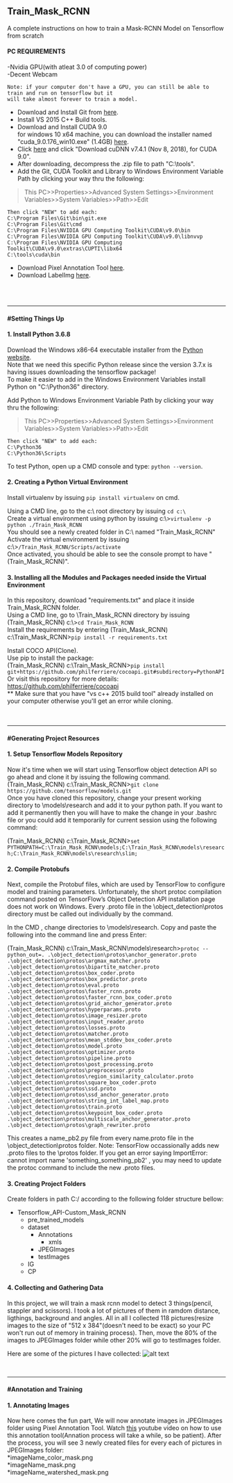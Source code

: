 ## Train_Mask_RCNN
A complete instructions on how to train a Mask-RCNN Model on Tensorflow from scratch


#### PC REQUIREMENTS


  -Nvidia GPU(with atleat 3.0 of computing power)</br>
  -Decent Webcam
    
    Note: if your computer don't have a GPU, you can still be able to train and run on tensorflow but it
    will take almost forever to train a model.


  *  Download and Install Git from [here](https://git-scm.com/downloads).
  *  Install VS 2015 C++ Build tools.<br/>
  *  Download and Install CUDA 9.0<br/>
   for windows 10 x64 machine, you can download the installer named "cuda_9.0.176_win10.exe" (1.4GB) [here](https://developer.nvidia.com/cuda-90-download-archive).<br/>
  *  Click [here](https://developer.nvidia.com/rdp/cudnn-archive) and click "Download cuDNN v7.4.1 (Nov 8, 2018), for CUDA 9.0".<br/>
  *  After downloading, decompress the .zip file to path "C:\tools".<br/>
  *  Add the Git, CUDA Toolkit and Library to Windows Environment Variable Path by clicking your way thru the following: 
> This PC>>Properties>>Advanced System Settings>>Environment Variables>>System Variables>>Path>>Edit 

    Then click "NEW" to add each:
    C:\Program Files\Git\bin\git.exe
    C:\Program Files\Git\cmd
    C:\Program Files\NVIDIA GPU Computing Toolkit\CUDA\v9.0\bin
    C:\Program Files\NVIDIA GPU Computing Toolkit\CUDA\v9.0\libnvvp
    C:\Program Files\NVIDIA GPU Computing Toolkit\CUDA\v9.0\extras\CUPTI\libx64
    C:\tools\cuda\bin
   
  *  Download Pixel Annotation Tool [here](https://github.com/abreheret/PixelAnnotationTool). <br/>
  *  Download LabelImg [here](https://tzutalin.github.io/labelImg/).
  <br/>
  <br/>
  
-----------------------------------------------------------------------------------------------------------------

#### #Setting Things Up<br/>

#### 1. Install Python 3.6.8
Download the Windows x86-64 executable installer from the [Python website](https://www.python.org/downloads/release/python-368/). <br/>
Note that we need this specific Python release since the version 3.7.x is having issues downloading the tensorflow package! <br/>
To make it easier to add in the Windows Environment Variables install Python on "C:\Python36\" directory. 

Add Python to Windows Environment Variable Path by clicking your way thru the following: <br/>
> This PC>>Properties>>Advanced System Settings>>Environment Variables>>System Variables>>Path>>Edit 
    
    Then click "NEW" to add each:
    C:\Python36
    C:\Python36\Scripts
    
To test Python, open up a CMD console and type: `python --version`. 

#### 2. Creating a Python Virtual Environment

Install virtualenv by issuing `pip install virtualenv` on cmd. 

Using a CMD line, go to the c:\ root directory by issuing `cd c:\` <br/>
Create a virtual environment using python by issuing c:\\>`virtualenv -p python ./Train_Mask_RCNN` <br/>
You should see a newly created folder in C:\ named "Train_Mask_RCNN" <br/>
Activate the virtual environment by issuing c:\\>`/Train_Mask_RCNN/Scripts/activate` <br/>
Once activated, you should be able to see the console prompt to have "(Train_Mask_RCNN)".

#### 3. Installing all the Modules and Packages needed inside the Virtual Environment

In this repository, download "requirements.txt" and place it inside Train_Mask_RCNN folder. <br/>
Using a CMD line, go to \Train_Mask_RCNN directory by issuing (Train_Mask_RCNN) c:\\>`cd Train_Mask_RCNN` <br/>
Install the requirements by entering (Train_Mask_RCNN) c:\Train_Mask_RCNN>`pip install -r requirements.txt` <br/>

Install COCO API(Clone).<br/>
Use pip to install the package: <br/>
(Train_Mask_RCNN) c:\Train_Mask_RCNN>`pip install git+https://github.com/philferriere/cocoapi.git#subdirectory=PythonAPI` <br/>
Or visit this repository for more details: https://github.com/philferriere/cocoapi <br/> 
** Make sure that you have "vs c++ 2015 build tool" already installed on your computer otherwise you'll get an error while cloning.
  <br/>
  <br/>
  <br/>

-----------------------------------------------------------------------------------------------------------------

#### #Generating Project Resources<br/>

#### 1. Setup Tensorflow Models Repository

Now it's time when we will start using Tensorflow object detection API so go ahead and clone it by issuing the following command. <br/>
(Train_Mask_RCNN) c:\Train_Mask_RCNN>`git clone https://github.com/tensorflow/models.git` <br/>
Once you have cloned this repository, change your present working directory to \models\research and add it to your python path. If you want to add it permanently then you will have to make the change in your .bashrc file or you could add it temporarily for current session using the following command: <br/>

(Train_Mask_RCNN) c:\Train_Mask_RCNN>`set PYTHONPATH=C:\Train_Mask_RCNN\models;C:\Train_Mask_RCNN\models\research;C:\Train_Mask_RCNN\models\research\slim;`

#### 2. Compile Protobufs

Next, compile the Protobuf files, which are used by TensorFlow to configure model and training parameters. Unfortunately, the short protoc compilation command posted on TensorFlow’s Object Detection API installation page does not work on Windows. Every .proto file in the \object_detection\protos directory must be called out individually by the command.

In the CMD , change directories to \models\research. Copy and paste the following into the command line and press Enter:

(Train_Mask_RCNN) c:\Train_Mask_RCNN\models\research>`protoc --python_out=. .\object_detection\protos\anchor_generator.proto .\object_detection\protos\argmax_matcher.proto .\object_detection\protos\bipartite_matcher.proto .\object_detection\protos\box_coder.proto .\object_detection\protos\box_predictor.proto .\object_detection\protos\eval.proto .\object_detection\protos\faster_rcnn.proto .\object_detection\protos\faster_rcnn_box_coder.proto .\object_detection\protos\grid_anchor_generator.proto .\object_detection\protos\hyperparams.proto .\object_detection\protos\image_resizer.proto .\object_detection\protos\input_reader.proto .\object_detection\protos\losses.proto .\object_detection\protos\matcher.proto .\object_detection\protos\mean_stddev_box_coder.proto .\object_detection\protos\model.proto .\object_detection\protos\optimizer.proto .\object_detection\protos\pipeline.proto .\object_detection\protos\post_processing.proto .\object_detection\protos\preprocessor.proto .\object_detection\protos\region_similarity_calculator.proto .\object_detection\protos\square_box_coder.proto .\object_detection\protos\ssd.proto .\object_detection\protos\ssd_anchor_generator.proto .\object_detection\protos\string_int_label_map.proto .\object_detection\protos\train.proto .\object_detection\protos\keypoint_box_coder.proto .\object_detection\protos\multiscale_anchor_generator.proto .\object_detection\protos\graph_rewriter.proto`

This creates a name_pb2.py file from every name.proto file in the \object_detection\protos folder.
Note: TensorFlow occassionally adds new .proto files to the \protos folder. If you get an error saying ImportError: cannot import name 'something_something_pb2' , you may need to update the protoc command to include the new .proto files.

#### 3. Creating Project Folders
Create folders in path C:/ according to the following folder structure bellow:
   *  Tensorflow_API-Custom_Mask_RCNN <br/>
      *  pre_trained_models <br/>
      *  dataset
         *  Annotations
            *  xmls
         *  JPEGImages
         *  testImages 
      *  IG 
      *  CP

#### 4. Collecting and Gathering Data
In this project, we will train a mask rcnn model to detect 3 things(pencil, stappler and scissors). I took a lot of pictures of them in ramdom distance, ligthings, background and angles. All in all I collected 118 pictures(resize images to the size of "512 x 384"(doesn't need to be exact) so your PC won't run out of memory in training process). Then, move the 80% of the images to JPEGImages folder while other 20% will go to  testImages folder.

Here are some of the pictures I have collected:
![alt text](https://raw.githubusercontent.com/jericovalino/Train_Mask_RCNN/master/extra/images.PNG)

  <br/>

-----------------------------------------------------------------------------------------------------------------

#### #Annotation and Training<br/>

#### 1. Annotating Images
Now here comes the fun part, We will now annotate images in JPEGImages folder using Pixel Annotation Tool. Watch [this](https://www.youtube.com/watch?v=tX-xcg5wY4U) youtube video on how to use this annotation tool(Annation process will take a while, so be patient). After the process, you will see 3 newly created files for every each of pictures in JPEGImages folder: <br/>
  *imageName_color_mask.png <br/>
  *imageName_mask.png <br/>
  *imageName_watershed_mask.png <br/>

